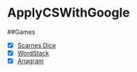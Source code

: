 # ApplyCSWithGoogle

##Games

 - [X] [Scarnes Dice](https://github.com/synac1/AppliedCSWithGoogle/tree/master/ScarnesDice)
 - [X] [WordStack](https://github.com/synac1/AppliedCSWithGoogle/tree/master/WordStack_starter)
 - [X] [Anagram](#)
